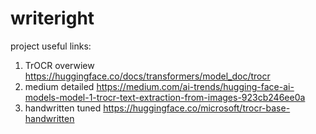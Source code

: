 # writeright
project
useful links:
1. TrOCR overwiew https://huggingface.co/docs/transformers/model_doc/trocr
2. medium detailed https://medium.com/ai-trends/hugging-face-ai-models-model-1-trocr-text-extraction-from-images-923cb246ee0a
3. handwritten tuned https://huggingface.co/microsoft/trocr-base-handwritten
